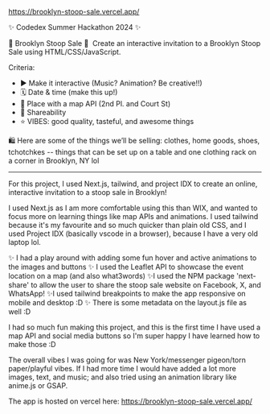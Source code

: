 https://brooklyn-stoop-sale.vercel.app/

✨ Codedex Summer Hackathon 2024 ✨

💌 Brooklyn Stoop Sale 💌 
Create an interactive invitation to a Brooklyn Stoop Sale using HTML/CSS/JavaScript.

Criteria:

- ▶️ Make it interactive (Music? Animation? Be creative!!)
- 🗓️ Date & time (make this up!)
- 📍 Place with a map API (2nd Pl. and Court St)
- 🔗 Shareability
- ⭐️ VIBES: good quality, tasteful, and awesome things

🛍️ Here are some of the things we’ll be selling: clothes, home goods, shoes, tchotchkes -- things that can be set up on a table and one clothing rack on a corner in Brooklyn, NY lol

---

For this project, I used Next.js, tailwind, and project IDX to create an online, interactive invitation to a stoop sale in Brooklyn!

I used Next.js as I am more comfortable using this than WIX, and wanted to focus more on learning things like map APIs and animations. I used tailwind because it's my favourite and so much quicker than plain old CSS, and I used Project IDX (basically vscode in a browser), because I have a very old laptop lol.

✨ I had a play around with adding some fun hover and active animations to the images and buttons
✨ I used the Leaflet API to showcase the event location on a map (and also what3words)
✨I used the NPM package 'next-share' to allow the user to share the stoop sale website on Facebook, X, and WhatsApp!
✨I used tailwind breakpoints to make the app responsive on mobile and desktop :D
✨ There is some metadata on the layout.js file as well :D

I had so much fun making this project, and this is the first time I have used a map API and social media buttons so I'm super happy I have learned how to make those :D

The overall vibes I was going for was New York/messenger pigeon/torn paper/playful vibes. If I had more time I would have added a lot more images, text, and music; and also tried using an animation library like anime.js or GSAP.

The app is hosted on vercel here: https://brooklyn-stoop-sale.vercel.app/
